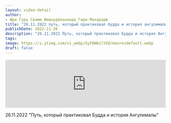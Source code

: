 ```yaml
---
layout: video-detail
author:
- Шри Гуру Свами Вишнудевананда Гири Махарадж
title: "26.11.2022 путь, который практиковал будда и история ангулималы"
publishDate: 2022-11-26
description: "26.11.2022 Путь, который практиковал Будда и история Ангулималы"
tags: 
image: https://i.ytimg.com/vi_webp/SyFOWAzlYEQ/maxresdefault.webp
draft: false
---
```


<iframe width="100%" src="https://www.youtube.com/embed/SyFOWAzlYEQ" frameborder="0" allowfullscreen=""></iframe> 

 26.11.2022 "Путь, который практиковал Будда и история Ангулималы"

  

 